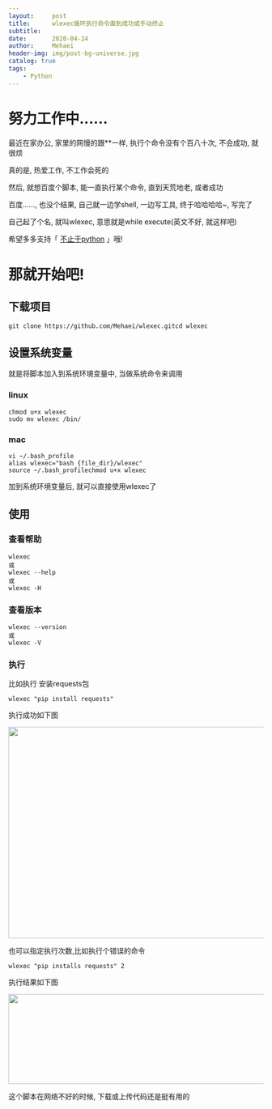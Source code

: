 ```yaml
---
layout:     post
title:      wlexec循环执行命令直到成功或手动终止
subtitle:   
date:       2020-04-24
author:     Mehaei
header-img: img/post-bg-universe.jpg
catalog: true
tags:
    - Python
---
```

# 努力工作中......

最近在家办公, 家里的网慢的跟**一样, 执行个命令没有个百八十次, 不会成功, 就很烦

真的是, 热爱工作, 不工作会死的

然后, 就想百度个脚本, 能一直执行某个命令, 直到天荒地老, 或者成功

百度......, 也没个结果, 自己就一边学shell, 一边写工具, 终于哈哈哈哈~, 写完了

自己起了个名, 就叫wlexec, 意思就是while execute(英文不好, 就这样吧)

希望多多支持「 [不止于python](http://mp.weixin.qq.com/s?__biz=MzUyMzk3OTYyMQ==&mid=100000210&idx=1&sn=da29c03dc75cd80944695e6a8ee6b5f0&chksm=7a351fd84d4296ce326de3e4ea4557897006fed41daa30120c4dce01e87a803a459af1c2b214#rd) 」哦!

# 那就开始吧!

## 下载项目

```
git clone https://github.com/Mehaei/wlexec.gitcd wlexec
```

## 设置系统变量

就是将脚本加入到系统环境变量中, 当做系统命令来调用

### linux

```
chmod u+x wlexec
sudo mv wlexec /bin/
```

### mac

```
vi ~/.bash_profile
alias wlexec="bash {file_dir}/wlexec"
source ~/.bash_profilechmod u+x wlexec
```

加到系统环境变量后, 就可以直接使用wlexec了

## 使用

### 查看帮助

```
wlexec 
或
wlexec --help
或
wlexec -H
```

### 查看版本

```
wlexec --version
或 
wlexec -V
```

### 执行

比如执行 安装requests包

```
wlexec "pip install requests"
```

执行成功如下图

<img src="https://img2020.cnblogs.com/blog/1432315/202004/1432315-20200424142531930-876044406.png" alt="" width="856" height="418" />

也可以指定执行次数,比如执行个错误的命令

```
wlexec "pip installs requests" 2
```

执行结果如下图

<img src="https://img2020.cnblogs.com/blog/1432315/202004/1432315-20200424142433652-311939029.png" alt="" width="855" height="178" />

这个脚本在网络不好的时候, 下载或上传代码还是挺有用的
